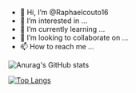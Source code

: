 - 👋 Hi, I’m @Raphaelcouto16
- 👀 I’m interested in ...
- 🌱 I’m currently learning ...
- 💞️ I’m looking to collaborate on ...
- 📫 How to reach me ...

<!---
Raphaelcouto16/Raphaelcouto16 is a ✨ special ✨ repository because its `README.md` (this file) appears on your GitHub profile.
You can click the Preview link to take a look at your changes.
--->

![Anurag's GitHub stats](https://github-readme-stats.vercel.app/api?username=Raphaelcouto16&show_icons=true&theme=cobalt)


[![Top Langs](https://github-readme-stats.vercel.app/api/top-langs/?username=Raphaelcouto16&layout=compact)](https://github.com/Raphaelcouto16/github-readme-stats)


